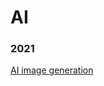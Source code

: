 # AI

### 2021

[AI image generation](https://onezero.medium.com/take-a-look-at-how-far-image-generation-a-i-has-come-in-just-5-years-236511618ca)